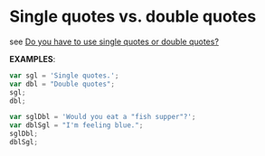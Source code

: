 # Single quotes vs. double quotes

see [Do you have to use single quotes or double quotes?](https://developer.mozilla.org/en-US/docs/Learn/JavaScript/First_steps/Strings#Single_quotes_vs._double_quotes)

**EXAMPLES**:

```javascript
var sgl = 'Single quotes.';
var dbl = "Double quotes";
sgl;
dbl;
```

```javascript
var sglDbl = 'Would you eat a "fish supper"?';
var dblSgl = "I'm feeling blue.";
sglDbl;
dblSgl;
```